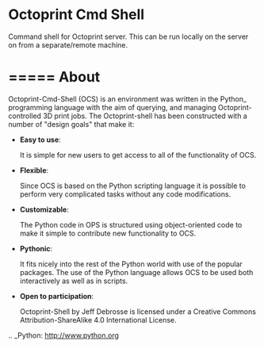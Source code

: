 # Octoprint Cmd Shell
Command shell for Octoprint server. This can be run locally on the server on from a separate/remote machine. 

=====
About
=====

  Octoprint-Cmd-Shell (OCS) is an environment was written in the
  Python_ programming language with the aim of querying, and managing 
  Octoprint-controlled 3D print jobs. The Octoprint-shell has been 
  constructed with a number of "design goals" that make it:


- **Easy to use**:

  It is simple for new users to get access to all of the functionality
  of OCS.

- **Flexible**:

  Since OCS is based on the Python scripting language it is possible
  to perform very complicated tasks without any code modifications.

- **Customizable**:

  The Python code in OPS is structured using object-oriented code to make 
  it simple to contribute new functionality to OCS.

- **Pythonic**:

  It fits nicely into the rest of the Python world with
  use of the popular packages. The use of the Python language 
  allows OCS to be used both interactively
  as well as in scripts.

- **Open to participation**:

  Octoprint-Shell by Jeff Debrosse is licensed under a Creative Commons Attribution-ShareAlike 4.0 International License.


.. _Python: http://www.python.org



